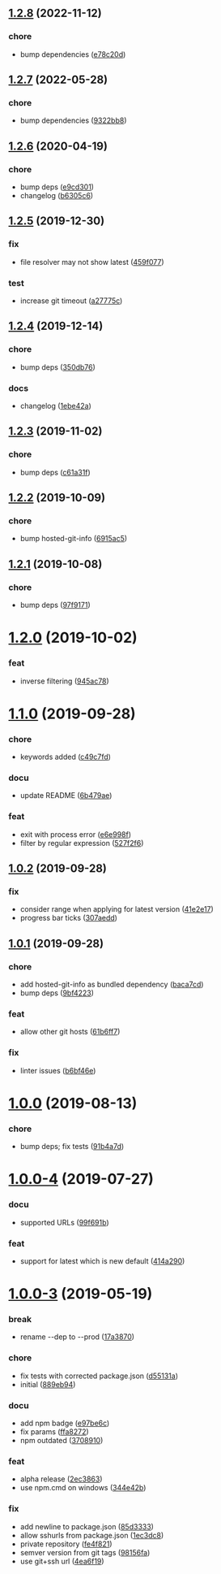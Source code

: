 ## [1.2.8](https://github.com/spurreiter/check4updates/compare/v1.2.7...v1.2.8) (2022-11-12)


### chore

* bump dependencies ([e78c20d](https://github.com/spurreiter/check4updates/commit/e78c20dbad415f96e127f2039b6db2816039f14b))



## [1.2.7](https://github.com/spurreiter/check4updates/compare/v1.2.6...v1.2.7) (2022-05-28)


### chore

* bump dependencies ([9322bb8](https://github.com/spurreiter/check4updates/commit/9322bb8c414fbd9b7cde0be01efa2f7337bd14f7))



## [1.2.6](https://github.com/spurreiter/check4updates/compare/v1.2.5...v1.2.6) (2020-04-19)


### chore

* bump deps ([e9cd301](https://github.com/spurreiter/check4updates/commit/e9cd301d0cb9d72ee8d9b621911ac0c9e9ff9063))
* changelog ([b6305c6](https://github.com/spurreiter/check4updates/commit/b6305c637faf299bf5b5d431b7d18aaf455cc9c8))



## [1.2.5](https://github.com/spurreiter/check4updates/compare/v1.2.4...v1.2.5) (2019-12-30)


### fix

* file resolver may not show latest ([459f077](https://github.com/spurreiter/check4updates/commit/459f077d0a5a5de0e255fe9b3f0a131dcf40ac16))

### test

* increase git timeout ([a27775c](https://github.com/spurreiter/check4updates/commit/a27775ce4ce65adc126c48838552eca73849de12))



## [1.2.4](https://github.com/spurreiter/check4updates/compare/v1.2.3...v1.2.4) (2019-12-14)


### chore

* bump deps ([350db76](https://github.com/spurreiter/check4updates/commit/350db7612ce63a33268be5d8e085cd5648e6e8b8))

### docs

* changelog ([1ebe42a](https://github.com/spurreiter/check4updates/commit/1ebe42af03f10f47820308041e5ecafd7d78d112))



## [1.2.3](https://github.com/spurreiter/check4updates/compare/v1.2.2...v1.2.3) (2019-11-02)


### chore

* bump deps ([c61a31f](https://github.com/spurreiter/check4updates/commit/c61a31f255997e8d99f66b8a4ad01ea2d1b01625))



## [1.2.2](https://github.com/spurreiter/check4updates/compare/v1.2.1...v1.2.2) (2019-10-09)


### chore

* bump hosted-git-info ([6915ac5](https://github.com/spurreiter/check4updates/commit/6915ac5603b3ce06915b580d8b9992798e17262c))



## [1.2.1](https://github.com/spurreiter/check4updates/compare/v1.2.0...v1.2.1) (2019-10-08)


### chore

* bump deps ([97f9171](https://github.com/spurreiter/check4updates/commit/97f9171eb8608a8d621946885fccd468516deb7c))



# [1.2.0](https://github.com/spurreiter/check4updates/compare/v1.1.0...v1.2.0) (2019-10-02)


### feat

* inverse filtering ([945ac78](https://github.com/spurreiter/check4updates/commit/945ac7827d8d9d89b890f7dc5e26dc739b3a32cb))



# [1.1.0](https://github.com/spurreiter/check4updates/compare/v1.0.2...v1.1.0) (2019-09-28)


### chore

* keywords added ([c49c7fd](https://github.com/spurreiter/check4updates/commit/c49c7fd3eb21ecb5f11aa97149d969569840c8d9))

### docu

* update README ([6b479ae](https://github.com/spurreiter/check4updates/commit/6b479ae01890a18965871ee28ca9b34eea8c7afe))

### feat

* exit with process error ([e6e998f](https://github.com/spurreiter/check4updates/commit/e6e998f85ece6efc028b780e7a0870fa17f6ca20))
* filter by regular expression ([527f2f6](https://github.com/spurreiter/check4updates/commit/527f2f6ceb2349cb8a4e0b48c78e2925ca305cf7))



## [1.0.2](https://github.com/spurreiter/check4updates/compare/v1.0.1...v1.0.2) (2019-09-28)


### fix

* consider range when applying for latest version ([41e2e17](https://github.com/spurreiter/check4updates/commit/41e2e17c7e9e7baf0c1622bdb83e88da485e093d))
* progress bar ticks ([307aedd](https://github.com/spurreiter/check4updates/commit/307aedd4d19d64507c087cff4bbc780de13217b4))



## [1.0.1](https://github.com/spurreiter/check4updates/compare/v1.0.0...v1.0.1) (2019-09-28)


### chore

* add hosted-git-info as bundled dependency ([baca7cd](https://github.com/spurreiter/check4updates/commit/baca7cd30a32f2b1edddb021f786e21ffe7893d4))
* bump deps ([9bf4223](https://github.com/spurreiter/check4updates/commit/9bf4223293f2c517003241853fb47eb88fbc95d0))

### feat

* allow other git hosts ([61b6ff7](https://github.com/spurreiter/check4updates/commit/61b6ff75c76e9c4707427c3121d3fc6b9993f56f))

### fix

* linter issues ([b6bf46e](https://github.com/spurreiter/check4updates/commit/b6bf46e6d5d9d5051c524066cfce621c2f0d9772))



# [1.0.0](https://github.com/spurreiter/check4updates/compare/v1.0.0-4...v1.0.0) (2019-08-13)


### chore

* bump deps; fix tests ([91b4a7d](https://github.com/spurreiter/check4updates/commit/91b4a7d296c1c6e4b5f27cab9cc4e0a658383cfb))



# [1.0.0-4](https://github.com/spurreiter/check4updates/compare/v1.0.0-3...v1.0.0-4) (2019-07-27)


### docu

* supported URLs ([99f691b](https://github.com/spurreiter/check4updates/commit/99f691b828bbb3545d9ea4dad8f6870ef79af5ca))

### feat

* support for latest which is new default ([414a290](https://github.com/spurreiter/check4updates/commit/414a290ba110e230080b2b42cc7e5eaf3749eb19))



# [1.0.0-3](https://github.com/spurreiter/check4updates/compare/889eb94d0e6b1d643e0036e399e3fdb17e3041d8...v1.0.0-3) (2019-05-19)


### break

* rename --dep to --prod ([17a3870](https://github.com/spurreiter/check4updates/commit/17a38704e9e4a422747642afbb875c134e2febb6))

### chore

* fix tests with corrected package.json ([d55131a](https://github.com/spurreiter/check4updates/commit/d55131a3833b4a01add51b426289017b2e747e14))
* initial ([889eb94](https://github.com/spurreiter/check4updates/commit/889eb94d0e6b1d643e0036e399e3fdb17e3041d8))

### docu

* add npm badge ([e97be6c](https://github.com/spurreiter/check4updates/commit/e97be6c616976bed2443b8a34335e3fcda290a5f))
* fix params ([ffa8272](https://github.com/spurreiter/check4updates/commit/ffa82724e162c27d3995d6fe3824928899791509))
* npm outdated ([3708910](https://github.com/spurreiter/check4updates/commit/3708910964d933b6c7de92a6955fc3d28eea6286))

### feat

* alpha release ([2ec3863](https://github.com/spurreiter/check4updates/commit/2ec38637db4ca233758e123612b1f3401ed9fe88))
* use npm.cmd on windows ([344e42b](https://github.com/spurreiter/check4updates/commit/344e42b1917d064d67d5a9b74633adf81f21eb29))

### fix

* add newline to package.json ([85d3333](https://github.com/spurreiter/check4updates/commit/85d33334cc4ad071e05fac0141b002481549856a))
* allow sshurls from package.json ([1ec3dc8](https://github.com/spurreiter/check4updates/commit/1ec3dc86fa953d028387636d6a6f35ad3121fef9))
* private repository ([fe4f821](https://github.com/spurreiter/check4updates/commit/fe4f821e2b6860b73cae48ca98f13871da4cfb3a))
* semver version from git tags ([98156fa](https://github.com/spurreiter/check4updates/commit/98156fa196df6edeb18f7cd8353ceefd6e7a42f8))
* use git+ssh url ([4ea6f19](https://github.com/spurreiter/check4updates/commit/4ea6f197a31a6478a537c416312de164f83c67de))




